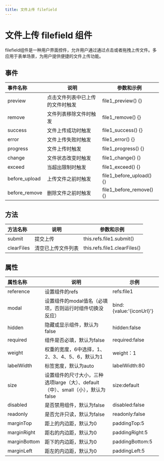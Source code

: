 ```yaml
---
title: 文件上传 filefield
---
```


# 文件上传 filefield 组件

filefield组件是一种用户界面控件，允许用户通过通过点击或者拖拽上传文件。多应用于表单场景，为用户提供便捷的文件上传功能。

## 事件

| 事件名称          | 说明                | 参数和示例                    |
|:--------------|-------------------|--------------------------|
| preview       | 点击文件列表中已上传的文件时触发  | file1_preview() {}       |
| remove        | 文件列表移除文件时触发       | file1_remove() {}        |
| success       | 文件上传成功时触发         | file1_success() {}       |
| error         | 文件上传失败时触发         | file1_error() {}         |
| progress      | 文件上传时触发           | file1_progress() {}      |
| change        | 文件状态改变时触发         | file1_change() {}        |
| exceed        | 当超出限制时触发          | file1_exceed() {}        |
| before_upload | 上传文件之前时触发         | file1_before_upload() {} |
| before_remove | 删除文件之前时触发         | file1_before_remove() {} |

## 方法

| 方法名称           | 说明        | 参数和示例                        |
|:---------------|-----------|------------------------------|
| submit         | 提交上传      | this.refs.file1.submit()     |
| clearFiles     | 清空已上传文件列表 | this.refs.file1.clearFiles() |

## 属性

| 属性名称            | 说明                                                  | 示例                       |
|:----------------|-----------------------------------------------------|--------------------------|
| reference       | 设置组件的refs                                           | refs:file1               |
| modal           | 设置组件的modal值名（必填项，否则运行时组件切换没反应）                      | bind:{value:'{iconUrl}'} |
| hidden          | 隐藏或显示组件，默认为false                                    | hidden:false             |
| required        | 组件是否必填，默认为false                                     | required:false           |
| weight          | 权重的宽度，6中选择，1、2、3、4、5、6，默认为1                         | weight：1                 |
| labelWidth      | 标签宽度，默认为auto                                        | labelWidth:80            |
| size            | 设置组件的尺寸大小，三种选项large（大）、default（中）、small（小），默认为false | size:default             |
| disabled        | 是否禁用组件，默认为false                                     | disabled:false           |
| readonly        | 是否允许只读，默认为false                                     | readonly:false           |
| marginTop       | 距上的内边距，默认为0                                         | paddingTop:5             |
| marginRight     | 距右的内边距，默认为0                                         | paddingRight:5           |
| marginBottom    | 距下的内边距，默认为0                                         | paddingBottom:5          |
| marginLeft      | 距左的内边距，默认为0                                         | paddingLeft:5            |
